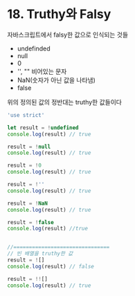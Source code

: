 # 18. Truthy와 Falsy

자바스크립트에서 falsy한 값으로 인식되는 것들
- undefinded
- null
- 0
- '', "" 비어있는 문자
- NaN(숫자가 아닌 값을 나타냄)
- false

위의 정의된 값의 정반대는 truthy한 값들이다
```js
'use strict'

let result = !undefined
console.log(result) // true

result = !null
console.log(result) // true

result = !0
console.log(result) // true

result = !''
console.log(result) // true

result = !NaN
console.log(result) // true

result = !false
console.log(result) //true


//===============================
// 빈 배열을 truthy한 값
result = ![]
console.log(result) // false

result = !![]
console.log(result) // true
```